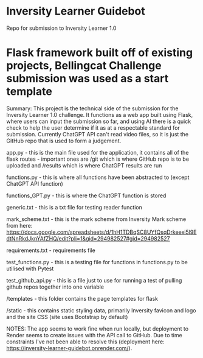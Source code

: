 # Inversity Learner Guidebot
 Repo for submission to Inversity Learner 1.0

# Flask framework built off of existing projects, Bellingcat Challenge submission was used as a start template

Summary: This project is the technical side of the submission for the Inversity Learner 1.0 challenge. It functions as a web app built using Flask, where users can input the submission so far, and using AI there is a quick check to help the user determine if it as at a respectable standard for submission. Currently ChatGPT API can't read video files, so it is just the GitHub repo that is used to form a judgement.

app.py - this is the main file used for the application, it contains all of the flask routes - important ones are /git which is where GitHub repo is to be uploaded and /results which is where ChatGPT results are run

functions.py - this is where all functions have been abstracted to (except ChatGPT API function)

functions_GPT.py - this is where the ChatGPT function is stored

generic.txt - this is a txt file for testing reader function

mark_scheme.txt - this is the mark scheme from Inversity
Mark scheme from here: https://docs.google.com/spreadsheets/d/1hH1TDBqSC8UYfQsqDrkeexi5l9EdtNnRkdJknYAfZHQ/edit?pli=1&gid=294982527#gid=294982527

requirements.txt - requirements file

test_functions.py - this is a testing file for functions in functions.py to be utilised with Pytest

test_github_api.py - this is a file just to use for running a test of pulling github repos together into one variable

/templates - this folder contains the page templates for flask

/static - this contains static styling data, primarily Inversity favicon and logo and the site CSS (site uses Bootstrap by default)

NOTES: The app seems to work fine when run locally, but deployment to Render seems to create issues with the API call to GitHub. Due to time constraints I've not been able to resolve this (deployment here: https://inversity-learner-guidebot.onrender.com/).